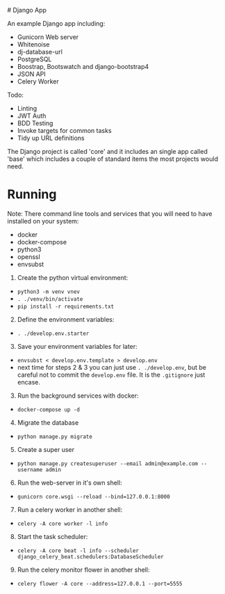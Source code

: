 # Django App

An example Django app including:

- Gunicorn Web server
- Whitenoise
- dj-database-url
- PostgreSQL
- Boostrap, Bootswatch and django-bootstrap4
- JSON API
- Celery Worker

Todo:

- Linting
- JWT Auth
- BDD Testing
- Invoke targets for common tasks
- Tidy up URL definitions

The Django project is called 'core' and it includes an single app called
'base' which includes a couple of standard items the most projects would
need.

# Running

Note: There command line tools and services that you will
      need to have installed on your system:

 - docker
 - docker-compose
 - python3
 - openssl
 - envsubst

1. Create the python virtual environment:
  - `python3 -m venv vnev`
  - `. ./venv/bin/activate`
  - `pip install -r requirements.txt`
2. Define the environment variables:
  - `. ./develop.env.starter`
3. Save your environment variables for later:
  - `envsubst < develop.env.template > develop.env`
  -  next time for steps 2 & 3 you can just use `. ./develop.env`, but be
     careful not to commit the `develop.env` file. It is the `.gitignore`
     just encase.
3. Run the background services with docker:
  - `docker-compose up -d`
4. Migrate the database
  - `python manage.py migrate`
5. Create a super user
  - `python manage.py createsuperuser --email admin@example.com --username admin`
6. Run the web-server in it's own shell:
  - `gunicorn core.wsgi --reload --bind=127.0.0.1:8000`
7. Run a celery worker in another shell:
  - `celery -A core worker -l info`
8. Start the task scheduler:
  - `celery -A core beat -l info --scheduler django_celery_beat.schedulers:DatabaseScheduler`
9. Run the celery monitor flower in another shell:
  - `celery flower -A core --address=127.0.0.1 --port=5555`
